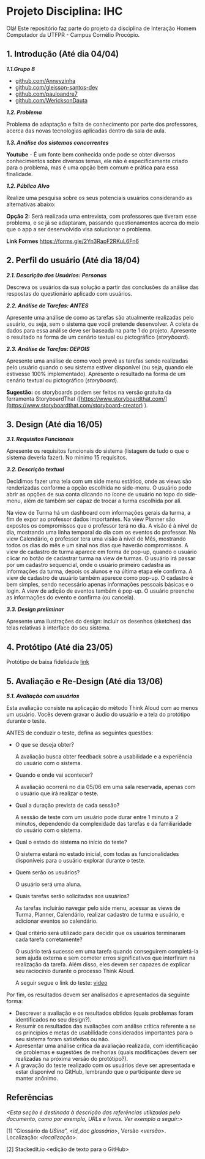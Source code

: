 
# Projeto Disciplina: IHC


Olá! Este repositório faz parte do projeto da disciplina de Interação Homem Computador da UTFPR - Campus Cornélio Procópio. 

## 1. Introdução (Até dia 04/04)

***1.1.Grupo 8***
- <a href="https://github.com/Annyyzinha?query=gleissonsantosvieira065%40gmail.com">github.com/Annyyzinha</a>
- <a href="https://github.com/gleisson-santos-dev">github.com/gleisson-santos-dev</a>
- <a href="https://github.com/pauloandre7">github.com/pauloandre7</a>
- <a href="https://github.com/WericksonDauta">github.com/WericksonDauta</a>


***1.2.  Problema***

Problema de adaptação e falta de conhecimento por parte dos professores, acerca das novas tecnologias aplicadas dentro da sala de aula.

***1.3.  Análise dos sistemas concorrentes***

**Youtube** - É um fonte bem conhecida onde pode se obter diversos conhecimentos sobre diversos temas, ele não é especificamente criado para o problema, mas é uma opção bem comum e prática para essa finalidade.

***1.2.  Público Alvo***

Realize uma pesquisa sobre os seus potenciais usuários considerando as alternativas abaixo:

**Opção 2:** Será realizada uma entrevista, com professores que tiveram esse problema, e se já se adaptaram, passando questionamentos acerca do meio que o app a ser desenvolvido visa solucionar o problema.

**Link Formes** <a href="https://forms.gle/2Yn3RapF2RKuL6Fn6">https://forms.gle/2Yn3RapF2RKuL6Fn6</a>

## 2. Perfil do usuário (Até dia 18/04)

***2.1. Descrição dos Usuários: Personas***

Descreva os usuários da sua solução a partir das conclusões da análise das respostas do questionário aplicado com usuários.

***2.2. Análise de Tarefas: ANTES***

Apresente uma análise  de como as tarefas são atualmente realizadas pelo usuário, ou seja, sem o sistema que você pretende desenvolver. A coleta de dados para essa análise deve ser baseada na parte 1 do projeto. Apresente o resultado na forma de um cenário textual ou pictográfico (*storyboard*).

***2.3. Análise de Tarefas: DEPOIS***

Apresente uma análise de como você prevê as tarefas sendo realizadas pelo usuário quando o seu sistema estiver disponível (ou seja, quando ele estivesse 100% implementado). Apresente o resultado na forma de um cenário textual ou pictográfico (*storyboard*).

**Sugestão:** os storyboards podem ser feitos na versão gratuita da ferramenta StoryboardThat ([https://www.storyboardthat.com/](https://www.storyboardthat.com/storyboard-creator) ).

## 3. Design (Até dia 16/05)

***3.1. Requisitos Funcionais***

Apresente os requisitos funcionais do sistema (listagem de tudo o que o sistema deveria fazer).  No mínimo 15 requisitos. 
    
***3.2. Descrição textual***    

Decidimos fazer uma tela com um side menu estático, onde as views são renderizadas conforme a opção escolhida no side-menu. O usuário pode abrir as opções de sua conta clicando no ícone de usuário no topo do side-menu, além de também ser capaz de trocar a turma escolhida por ali.

Na view de Turma há um dashboard com informações gerais da turma, a fim de expor ao professor dados importantes.
Na view Planner são expostos os compromissos que o professor terá no dia. A visão é à nível de dia, mostrando uma linha temporal do dia com os eventos do professor.
Na view Calendário, o professor tera uma visão à nível de Mês, mostrando todos os dias do mês e um sinal nos dias que haverão compromissos.
A view de cadastro de turma aparece em forma de pop-up, quando o usuário clicar no botão de cadastrar turma na view de turmas. O usuário irá passar por um cadastro sequencial, onde o usuário primeiro cadastra as informações da turma, depois os alunos e na última etapa ele confirma.
A view de cadastro de usuário também aparece como pop-up. O cadastro é bem simples, sendo necessário apenas informações pessoais básicas e o login.
A view de adição de eventos também é pop-up. O usuário preenche as informações do evento e confirma (ou cancela).

***3.3. Design preliminar***      

Apresente uma ilustrações do design: incluir os desenhos (sketches) das telas relativas à interface do seu sistema. 

## 4. Protótipo (Até dia 23/05)
Protótipo de  baixa fidelidade <a href="Prototipos/IHC - Projeto TManager baixa fidelidade.pdf">link</a>


## 5. Avaliação e Re-Design (Até dia 13/06)

***5.1. Avaliação com usuários*** 

Esta avaliação consiste na aplicação do método Think  Aloud com ao menos um usuário. Vocês devem gravar o áudio do usuário e a tela do protótipo durante o teste.  

ANTES de conduzir o teste, defina as seguintes questões:

-   O que se deseja obter?

    A avaliação busca obter feedback sobre a usabilidade e a experiência do usuário com o sistema.    
-   Quando e onde vai acontecer?

    A avaliação ocorrerá no dia 05/06 em uma sala reservada, apenas com o usuário que irá realizar o teste.
-   Qual a duração prevista de cada sessão?

    A sessão de teste com um usuário pode durar entre 1 minuto a 2 minutos, dependendo da complexidade das tarefas e da familiaridade do usuário com o sistema.
-   Qual o estado do sistema no início do teste?

    O sistema estará no estado inicial, com todas as funcionalidades disponíveis para o usuário explorar durante o teste. 
-   Quem serão os usuários?

    O usuário será uma aluna.
-   Quais tarefas serão solicitadas aos usuários?

    As tarefas incluirão navegar pelo side menu, acessar as views de Turma, Planner, Calendário, realizar cadastro de turma e usuário, e adicionar eventos ao calendário. 
-   Qual critério será utilizado para decidir que os usuários terminaram cada tarefa corretamente?

    O  usuário terá sucesso em uma tarefa quando conseguirem completá-la sem ajuda externa e sem cometer erros significativos que interfiram na realização da tarefa. Além disso, eles devem ser capazes de explicar seu raciocínio durante o processo Think Aloud.

    A seguir segue o link do teste: <a href="[Segunda-etapa/Video - Tmanager-videoteste.mp4](https://github.com/gleisson-santos-dev/disciplina-ihc/blob/7744d08f20aacdb78e908a222c408d4de065aea7/Segunda-etapa/Video/Tmanager-videoteste.mp4)">video</a>

Por fim, os resultados devem ser analisados e apresentados da seguinte forma:

-   Descrever  a avaliação e os resultados obtidos (quais problemas foram identificados no seu design?).    
-   Resumir os resultados das avaliações com análise crítica referente a se os princípios e metas de usabilidade considerados importantes para o seu sistema foram satisfeitos ou não.
- Apresentar uma análise crítica da avaliação realizada, com identificação de problemas e sugestões de melhorias (quais modificações devem ser realizadas na próxima versão do protótipo?).
- A gravação do teste realizado com os usuários deve ser apresentada e estar disponível no GitHub, lembrando que o participante deve se manter anônimo. 

## Referências

*<Esta seção é destinada à descrição das referências utilizadas pelo documento, como por exemplo, URLs e livros. Ver exemplo a seguir:>*

[1] “Glossário da _USina_”, <_id_doc glossário_>, Versão <_versão_>. Localização: <_localização_>.

[2] Stackedit.io <edição de texto para o GitHub>
